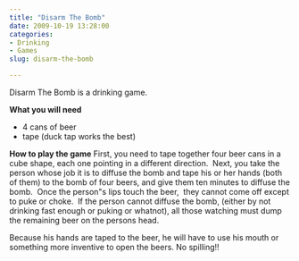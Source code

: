 ```yaml
---
title: "Disarm The Bomb"
date: 2009-10-19 13:28:00
categories:
- Drinking
- Games
slug: disarm-the-bomb

---
```


Disarm The Bomb is a drinking game.

<strong>What you will need</strong>
<ul>
	<li>4 cans of beer</li>
	<li>tape (duck tap works the best)</li>
</ul>
<strong>How to play the game</strong>
First, you need to tape together four beer cans in a cube shape, each one pointing in a different direction.  Next, you take the person whose job it is to diffuse the bomb and tape his or her hands (both of them) to the bomb of four beers, and give them ten minutes to diffuse the bomb.  Once the person&quot;s lips touch the beer,  they cannot come off except to puke or choke.  If the person cannot diffuse the bomb, (either by not drinking fast enough or puking or whatnot), all those watching must dump the remaining beer on the persons head.

Because his hands are taped to the beer, he will have to use his mouth or something more inventive to open the beers.
No spilling!!
